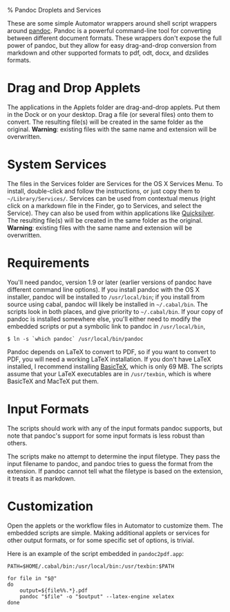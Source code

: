% Pandoc Droplets and Services

These are some simple Automator wrappers around shell script wrappers
around [pandoc][]. Pandoc is a powerful command-line tool for converting
between different document formats. These wrappers don't expose the full
power of pandoc, but they allow for easy drag-and-drop conversion from
markdown and other supported formats to pdf, odt, docx, and dzslides
formats.

Drag and Drop Applets
=====================

The applications in the Applets folder are drag-and-drop applets. Put
them in the Dock or on your desktop. Drag a file (or several files) onto
them to convert. The resulting file(s) will be created in the same
folder as the original. **Warning**: existing files with the same name
and extension will be overwritten.

System Services
===============

The files in the Services folder are Services for the OS X Services
Menu. To install, double-click and follow the instructions, or just copy
them to `~/Library/Services/`. Services can be used from contextual
menus (right click on a markdown file in the Finder, go to Services, and
select the Service). They can also be used from within applications like
[Quicksilver][]. The resulting file(s) will be created in the same
folder as the original. **Warning**: existing files with the same name
and extension will be overwritten.

Requirements
============

You'll need pandoc, version 1.9 or later (earlier versions of pandoc
have different command line options). If you install pandoc with the OS
X installer, pandoc will be installed to `/usr/local/bin`; if you
install from source using cabal, pandoc will likely be installed in
`~/.cabal/bin`. The scripts look in both places, and give priority to
`~/.cabal/bin`. If your copy of pandoc is installed somewhere else,
you'll either need to modify the embedded scripts or put a symbolic link
to pandoc in `/usr/local/bin`,

    $ ln -s `which pandoc` /usr/local/bin/pandoc

Pandoc depends on LaTeX to convert to PDF, so if you want to convert to
PDF, you will need a working LaTeX installation. If you don't have LaTeX
installed, I recommend installing [BasicTeX][], which is only 69 MB. The
scripts assume that your LaTeX executables are in `/usr/texbin`,
which is where BasicTeX and MacTeX put them.

Input Formats
=============

The scripts should work with any of the input formats pandoc supports,
but note that pandoc's support for some input formats is less robust
than others. 

The scripts make no attempt to determine the input filetype. They pass
the input filename to pandoc, and pandoc tries to guess the format from
the extension. If pandoc cannot tell what the filetype is based on the
extension, it treats it as markdown.

Customization
=============

Open the applets or the workflow files in Automator to customize them.
The embedded scripts are simple. Making additional applets or services
for other output formats, or for some specific set of options, is
trivial.

Here is an example of the script embedded in `pandoc2pdf.app`:

~~~~ {.bash}
PATH=$HOME/.cabal/bin:/usr/local/bin:/usr/texbin:$PATH

for file in "$@"
do
    output=${file%%.*}.pdf
    pandoc "$file" -o "$output" --latex-engine xelatex
done
~~~~

  [pandoc]: http://johnmacfarlane.net/pandoc/
  [Quicksilver]: http://qsapp.com
  [BasicTeX]: http://www.tug.org/mactex/morepackages.html

